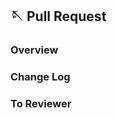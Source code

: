 ## 🪡 Pull Request

### Overview
<!-- 작업에 대한 개요를 간략하게 설명해주세요. -->

### Change Log
<!-- 작업에서 변경된 부분을 간략하게 설명해주세요. -->

### To Reviewer
<!-- 리뷰어에게 전달할 내용을 간략하게 설명해주세요. -->
